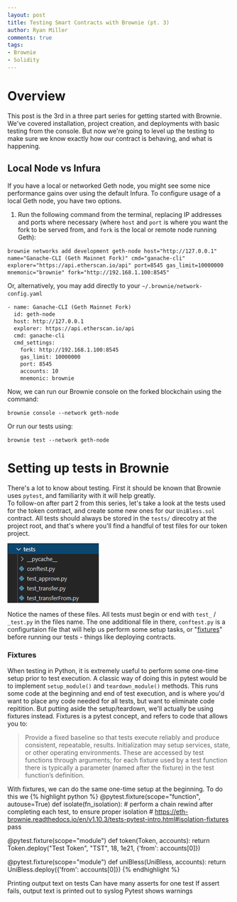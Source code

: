 ```yaml
---
layout: post
title: Testing Smart Contracts with Brownie (pt. 3)
author: Ryan Miller
comments: true
tags:
- Brownie
- Solidity
---
```


# Overview
This post is the 3rd in a three part series for getting started with Brownie. We've covered installation, project creation, and deployments with basic testing from the console. But now we're going to level up the testing to make sure we know exactly how our contract is behaving, and what is happening.

## Local Node vs Infura
If you have a local or networked Geth node, you might see some nice performance gains over using the default Infura.
To configure usage of a local Geth node, you have two options. 

1. Run the following command from the terminal, replacing IP addresses and ports where necessary (where `host` and `port` is where you want the fork to be served from, and `fork` is the local or remote node running Geth):
```
brownie networks add development geth-node host="http://127.0.0.1" name="Ganache-CLI (Geth Mainnet Fork)" cmd="ganache-cli" explorer="https://api.etherscan.io/api" port=8545 gas_limit=10000000 mnemonic="brownie" fork="http://192.168.1.100:8545"
```
Or, alternatively, you may add directly to your `~/.brownie/network-config.yaml`

```
- name: Ganache-CLI (Geth Mainnet Fork)
  id: geth-node   
  host: http://127.0.0.1
  explorer: https://api.etherscan.io/api
  cmd: ganache-cli
  cmd_settings:
    fork: http://192.168.1.100:8545
    gas_limit: 10000000
    port: 8545
    accounts: 10
    mnemonic: brownie
```
Now, we can run our Brownie console on the forked blockchain using the command:
```
brownie console --network geth-node
```
Or run our tests using:
```
brownie test --network geth-node
```

# Setting up tests in Brownie

There's a lot to know about testing. First it should be known that Brownie uses `pytest`, and familiarity with it will help greatly.  
To follow-on after part 2 from this series, let's take a look at the tests used for the token contract, and create some new ones for our `UniBless.sol` contract. All tests should always be stored in the `tests/` direcotry at the project root, and that's where you'll find a handful of test files for our token project.  

![](../static/img/2021-01-19-23-40-14.png)  

Notice the names of these files. All tests must begin or end with `test_` / `_test.py` in the files name. The one additional file in there, `conftest.py` is a configurtaion file that will help us perform some setup tasks, or "[fixtures](https://eth-brownie.readthedocs.io/en/v1.0.1/tests.html#brownie-pytest-fixtures)" before running our tests - things like deploying contracts.

### Fixtures
When testing in Python, it is extremely useful to perform some one-time setup prior to test execution. A classic way of doing this in pytest would be to implement `setup_module()` and `teardown_module()` methods. This runs some code at the beginning and end of test execution, and is where you'd want to place any code needed for all tests, but want to eliminate code repitition.
But putting aside the setup/teardown, we'll actually be using fixtures instead. Fixtures is a pytest concept, and refers to code that allows you to:
> Provide a fixed baseline so that tests execute reliably and produce consistent, repeatable, results. Initialization may setup services, state, or other operating environments. These are accessed by test functions through arguments; for each fixture used by a test function there is typically a parameter (named after the fixture) in the test function’s definition.

With fixtures, we can do the same one-time setup at the beginning. To do this we
{% highlight python %}
@pytest.fixture(scope="function", autouse=True)
def isolate(fn_isolation):
    # perform a chain rewind after completing each test, to ensure proper isolation
    # https://eth-brownie.readthedocs.io/en/v1.10.3/tests-pytest-intro.html#isolation-fixtures
    pass

@pytest.fixture(scope="module")
def token(Token, accounts):
    return Token.deploy("Test Token", "TST", 18, 1e21, {'from': accounts[0]})

@pytest.fixture(scope="module")
def uniBless(UniBless, accounts):
    return UniBless.deploy({'from': accounts[0]})
{% endhighlight %}  


Printing output text on tests
Can have many asserts for one test
If assert fails, output text is printed out to syslog
Pytest shows warnings
